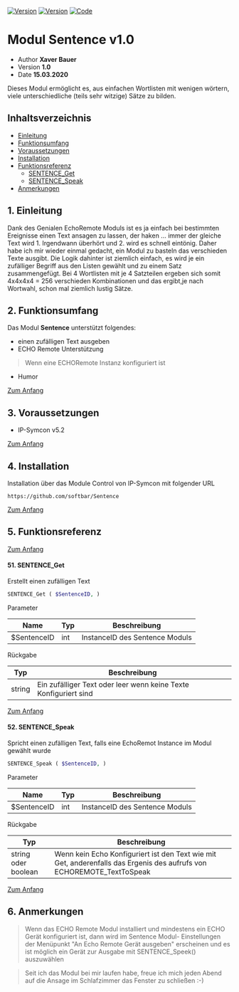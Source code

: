 [![Version](https://img.shields.io/badge/IP--Symcon-Modul-red.svg?style=flat-square)](docs/readme_de.md) [![Version](https://img.shields.io/badge/IP--Symcon-5.2-blue.svg?style=flat-square)](docs/readme_de.md) [![Code](https://img.shields.io/badge/PHP-7.0-blue.svg?style=flat-square)](docs/readme_de.md)

# Modul Sentence v1.0
- Author **Xaver Bauer**
- Version **1.0**
- Date **15.03.2020**

Dieses Modul ermöglicht es, aus einfachen Wortlisten mit wenigen wörtern, viele unterschiedliche (teils sehr witzige) Sätze zu bilden.

## Inhaltsverzeichnis
- [Einleitung](#1-einleitung)
- [Funktionsumfang](#2-funktionsumfang)
- [Voraussetzungen](#3-voraussetzungen)
- [Installation](#4-installation)
- [Funktionsreferenz](#5-funktionsreferenz)
    - [SENTENCE_Get](#51-sentence_get)
    - [SENTENCE_Speak](#52-sentence_speak)
- [Anmerkungen](#6-anmerkungen)

## 1. Einleitung
Dank des Genialen EchoRemote Moduls ist es ja einfach bei bestimmten Ereignisse einen Text ansagen zu lassen, der haken ... immer der gleiche Text wird 1. Irgendwann überhört und 2. wird es schnell eintönig.
Daher habe ich mir wieder einmal gedacht, ein Modul zu basteln das verschieden Texte ausgibt. Die Logik dahinter ist ziemlich einfach, es wird je ein zufälliger Begriff aus den Listen gewählt und zu einem Satz zusammengefügt.
Bei 4 Wortlisten mit je 4 Satzteilen ergeben sich somit 4x4x4x4 = 256 verschieden Kombinationen und das ergibt,je nach Wortwahl, schon mal ziemlich lustig Sätze.

## 2. Funktionsumfang
Das Modul **Sentence** unterstützt folgendes:
- einen zufälligen Text ausgeben
- ECHO Remote Unterstützung 
>Wenn eine ECHORemote Instanz konfiguriert ist
- Humor

[Zum Anfang](#inhaltsverzeichnis)

## 3. Voraussetzungen
- IP-Symcon v5.2

[Zum Anfang](#inhaltsverzeichnis)

## 4. Installation
Installation über das Module Control von IP-Symcon mit folgender URL

```
https://github.com/softbar/Sentence
```

[Zum Anfang](#inhaltsverzeichnis)

## 5. Funktionsreferenz
[Zum Anfang](#inhaltsverzeichnis)

#### 51. SENTENCE_Get
Erstellt einen zufälligen Text

```php
SENTENCE_Get ( $SentenceID, )
```

Parameter

| Name        | Typ | Beschreibung                  
|-------------|-----|--------------------------------
| $SentenceID | int | InstanceID des Sentence Moduls

Rückgabe

| Typ    | Beschreibung                                      
|--------|----------------------------------------------------
| string | Ein zufälliger Text oder leer wenn keine Texte Konfiguriert sind

[Zum Anfang](#inhaltsverzeichnis)

#### 52. SENTENCE_Speak
Spricht einen zufälligen Text, falls eine EchoRemot Instance im Modul gewählt wurde

```php
SENTENCE_Speak ( $SentenceID, )
```

Parameter

| Name        | Typ | Beschreibung                  
|-------------|-----|--------------------------------
| $SentenceID | int | InstanceID des Sentence Moduls

Rückgabe

| Typ                 | Beschreibung                                      
|---------------------|----------------------------------------------------
| string oder boolean | Wenn kein Echo Konfiguriert ist den Text wie mit Get, anderenfalls das Ergenis des aufrufs von ECHOREMOTE_TextToSpeak

[Zum Anfang](#inhaltsverzeichnis)


## 6. Anmerkungen
>Wenn das ECHO Remote Modul installiert und mindestens ein ECHO Gerät konfiguriert ist, dann wird im Sentence Modul- Einstellungen der Menüpunkt "An Echo Remote Gerät ausgeben" erscheinen und es ist möglich ein Gerät zur Ausgabe mit SENTENCE_Speek() auszuwählen

>Seit ich das Modul bei mir laufen habe, freue ich mich jeden Abend auf die Ansage im Schlafzimmer das Fenster zu schließen :-)

